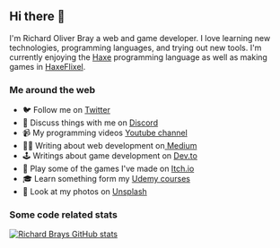 ## Hi there 👋

I'm Richard Oliver Bray a web and game developer. I love learning new technologies, programming languages, and trying out new tools. I'm currently enjoying the [Haxe](https://haxe.org/) programming language as well as making games in [HaxeFlixel](https://haxeflixel.com/).

### Me around the web

- 🐦 Follow me on [Twitter](https://twitter.com/Ceiga)
- 🚀 Discuss things with me on [Discord](https://discord.gg/ZvUMgDM2KM)
- 📹 My programming videos [Youtube channel](https://www.youtube.com/c/RichardBray)
- ✍🏾 Writing about web development on[ Medium](https://medium.com/@richbray)
- 🕹 Writings about game development on [Dev.to](https://dev.to/richardbray)
- 👾 Play some of the games I've made on [Itch.io](https://hellolightbulb.itch.io/)
- 🎓 Learn something form my [Udemy courses](https://www.udemy.com/user/richard-bray/)
- 📸 Look at my photos on [Unsplash](https://unsplash.com/@hellolightbulb)

### Some code related stats

[![Richard Brays GitHub stats](https://github-readme-stats.vercel.app/api?username=RichardBray&count_private=true)](https://github.com/anuraghazra/github-readme-stats)


